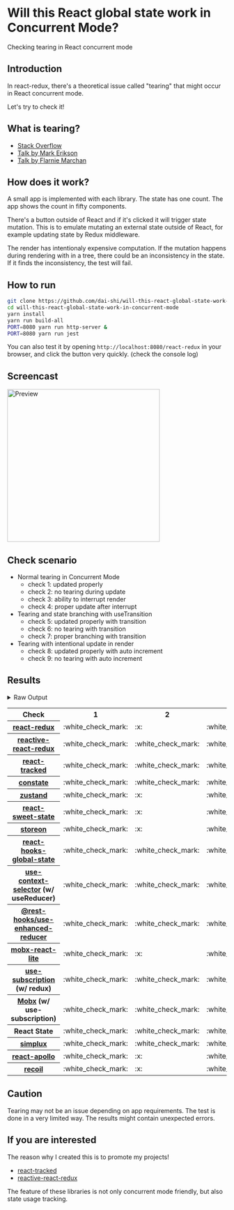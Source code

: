 # Will this React global state work in Concurrent Mode?

Checking tearing in React concurrent mode

## Introduction

In react-redux, there's a theoretical issue called "tearing"
that might occur in React concurrent mode.

Let's try to check it!

## What is tearing?

- [Stack Overflow](https://stackoverflow.com/questions/54891675/what-is-tearing-in-the-context-of-the-react-redux)
- [Talk by Mark Erikson](https://www.youtube.com/watch?v=yOZ4Ml9LlWE&t=933s)
- [Talk by Flarnie Marchan](https://www.youtube.com/watch?v=V1Ly-8Z1wQA&t=1079s)

## How does it work?

A small app is implemented with each library.
The state has one count.
The app shows the count in fifty components.

There's a button outside of React and
if it's clicked it will trigger state mutation.
This is to emulate mutating an external state outside of React,
for example updating state by Redux middleware.

The render has intentionaly expensive computation.
If the mutation happens during rendering with in a tree,
there could be an inconsistency in the state.
If it finds the inconsistency, the test will fail.

## How to run

```bash
git clone https://github.com/dai-shi/will-this-react-global-state-work-in-concurrent-mode.git
cd will-this-react-global-state-work-in-concurrent-mode
yarn install
yarn run build-all
PORT=8080 yarn run http-server &
PORT=8080 yarn run jest
```

You can also test it by opening `http://localhost:8080/react-redux`
in your browser, and click the button very quickly. (check the console log)

## Screencast

<img src="https://user-images.githubusercontent.com/490574/61502196-ce109200-aa0d-11e9-9efc-6203545d367c.gif" alt="Preview" width="350" />

## Check scenario

- Normal tearing in Concurrent Mode
  - check 1: updated properly
  - check 2: no tearing during update
  - check 3: ability to interrupt render
  - check 4: proper update after interrupt
- Tearing and state branching with useTransition
  - check 5: updated properly with transition
  - check 6: no tearing with transition
  - check 7: proper branching with transition
- Tearing with intentional update in render
  - check 8: updated properly with auto increment
  - check 9: no tearing with auto increment

## Results

<details>
<summary>Raw Output</summary>

```
  react-redux
    check with events from outside
      ✓ check 1: updated properly (3216 ms)
      ✕ check 2: no tearing during update (18 ms)
      ✓ check 3: ability to interrupt render
      ✓ check 4: proper update after interrupt (1428 ms)
    check with useTransition
      ✓ check 5: updated properly with transition (3640 ms)
      ✕ check 6: no tearing with transition (4 ms)
      ✕ check 7: proper branching with transition (5466 ms)
    check with intensive auto increment
      ✓ check 8: updated properly with auto increment (2963 ms)
      ✕ check 9: no tearing with auto increment (3 ms)
  reactive-react-redux
    check with events from outside
      ✓ check 1: updated properly (8383 ms)
      ✓ check 2: no tearing during update (2 ms)
      ✓ check 3: ability to interrupt render
      ✓ check 4: proper update after interrupt (1115 ms)
    check with useTransition
      ✓ check 5: updated properly with transition (5536 ms)
      ✓ check 6: no tearing with transition (1 ms)
      ✕ check 7: proper branching with transition (7466 ms)
    check with intensive auto increment
      ✓ check 8: updated properly with auto increment (3183 ms)
      ✕ check 9: no tearing with auto increment (2 ms)
  react-tracked
    check with events from outside
      ✓ check 1: updated properly (8342 ms)
      ✓ check 2: no tearing during update (1 ms)
      ✓ check 3: ability to interrupt render
      ✓ check 4: proper update after interrupt (2458 ms)
    check with useTransition
      ✓ check 5: updated properly with transition (4885 ms)
      ✕ check 6: no tearing with transition (2 ms)
      ✓ check 7: proper branching with transition (4484 ms)
    check with intensive auto increment
      ✓ check 8: updated properly with auto increment (4253 ms)
      ✕ check 9: no tearing with auto increment (2 ms)
  constate
    check with events from outside
      ✓ check 1: updated properly (8274 ms)
      ✓ check 2: no tearing during update (1 ms)
      ✓ check 3: ability to interrupt render (1 ms)
      ✓ check 4: proper update after interrupt (2424 ms)
    check with useTransition
      ✓ check 5: updated properly with transition (5628 ms)
      ✓ check 6: no tearing with transition (2 ms)
      ✓ check 7: proper branching with transition (4484 ms)
    check with intensive auto increment
      ✓ check 8: updated properly with auto increment (3999 ms)
      ✓ check 9: no tearing with auto increment (1 ms)
  zustand
    check with events from outside
      ✓ check 1: updated properly (3195 ms)
      ✕ check 2: no tearing during update (21 ms)
      ✓ check 3: ability to interrupt render
      ✓ check 4: proper update after interrupt (1415 ms)
    check with useTransition
      ✓ check 5: updated properly with transition (3505 ms)
      ✕ check 6: no tearing with transition (1 ms)
      ✕ check 7: proper branching with transition (5442 ms)
    check with intensive auto increment
      ✓ check 8: updated properly with auto increment (3001 ms)
      ✕ check 9: no tearing with auto increment (1 ms)
  react-sweet-state
    check with events from outside
      ✓ check 1: updated properly (3217 ms)
      ✕ check 2: no tearing during update (21 ms)
      ✓ check 3: ability to interrupt render
      ✓ check 4: proper update after interrupt (1465 ms)
    check with useTransition
      ✓ check 5: updated properly with transition (3634 ms)
      ✓ check 6: no tearing with transition (1 ms)
      ✕ check 7: proper branching with transition (7416 ms)
    check with intensive auto increment
      ✓ check 8: updated properly with auto increment (3963 ms)
      ✕ check 9: no tearing with auto increment (2 ms)
  storeon
    check with events from outside
      ✓ check 1: updated properly (3211 ms)
      ✕ check 2: no tearing during update (20 ms)
      ✓ check 3: ability to interrupt render
      ✓ check 4: proper update after interrupt (1483 ms)
    check with useTransition
      ✓ check 5: updated properly with transition (3658 ms)
      ✓ check 6: no tearing with transition (2 ms)
      ✕ check 7: proper branching with transition (7423 ms)
    check with intensive auto increment
      ✓ check 8: updated properly with auto increment (3033 ms)
      ✕ check 9: no tearing with auto increment (20 ms)
  react-hooks-global-state
    check with events from outside
      ✓ check 1: updated properly (8260 ms)
      ✓ check 2: no tearing during update (2 ms)
      ✓ check 3: ability to interrupt render
      ✓ check 4: proper update after interrupt (2417 ms)
    check with useTransition
      ✓ check 5: updated properly with transition (4515 ms)
      ✓ check 6: no tearing with transition (1 ms)
      ✕ check 7: proper branching with transition (5445 ms)
    check with intensive auto increment
      ✓ check 8: updated properly with auto increment (2927 ms)
      ✕ check 9: no tearing with auto increment (1 ms)
  use-context-selector
    check with events from outside
      ✓ check 1: updated properly (8279 ms)
      ✓ check 2: no tearing during update (1 ms)
      ✓ check 3: ability to interrupt render
      ✓ check 4: proper update after interrupt (1269 ms)
    check with useTransition
      ✓ check 5: updated properly with transition (4485 ms)
      ✓ check 6: no tearing with transition (1 ms)
      ✓ check 7: proper branching with transition (3533 ms)
    check with intensive auto increment
      ✓ check 8: updated properly with auto increment (2968 ms)
      ✓ check 9: no tearing with auto increment (1 ms)
  use-enhanced-reducer
    check with events from outside
      ✓ check 1: updated properly (8338 ms)
      ✓ check 2: no tearing during update (1 ms)
      ✓ check 3: ability to interrupt render
      ✓ check 4: proper update after interrupt (2383 ms)
    check with useTransition
      ✓ check 5: updated properly with transition (5693 ms)
      ✓ check 6: no tearing with transition (1 ms)
      ✓ check 7: proper branching with transition (4470 ms)
    check with intensive auto increment
      ✓ check 8: updated properly with auto increment (4010 ms)
      ✓ check 9: no tearing with auto increment (1 ms)
  mobx-react-lite
    check with events from outside
      ✓ check 1: updated properly (2827 ms)
      ✕ check 2: no tearing during update (1 ms)
      ✓ check 3: ability to interrupt render (1 ms)
      ✓ check 4: proper update after interrupt (1372 ms)
    check with useTransition
      ✓ check 5: updated properly with transition (3657 ms)
      ✕ check 6: no tearing with transition (2 ms)
      ✕ check 7: proper branching with transition (5587 ms)
    check with intensive auto increment
      ✓ check 8: updated properly with auto increment (2765 ms)
      ✕ check 9: no tearing with auto increment (1 ms)
  use-subscription
    check with events from outside
      ✓ check 1: updated properly (8339 ms)
      ✓ check 2: no tearing during update (1 ms)
      ✓ check 3: ability to interrupt render
      ✓ check 4: proper update after interrupt (2399 ms)
    check with useTransition
      ✓ check 5: updated properly with transition (5530 ms)
      ✓ check 6: no tearing with transition (1 ms)
      ✕ check 7: proper branching with transition (7433 ms)
    check with intensive auto increment
      ✓ check 8: updated properly with auto increment (2967 ms)
      ✕ check 9: no tearing with auto increment (2 ms)
  mobx-use-sub
    check with events from outside
      ✓ check 1: updated properly (8263 ms)
      ✓ check 2: no tearing during update (1 ms)
      ✓ check 3: ability to interrupt render
      ✓ check 4: proper update after interrupt (2448 ms)
    check with useTransition
      ✓ check 5: updated properly with transition (4631 ms)
      ✓ check 6: no tearing with transition (2 ms)
      ✕ check 7: proper branching with transition (6447 ms)
    check with intensive auto increment
      ✓ check 8: updated properly with auto increment (2763 ms)
      ✕ check 9: no tearing with auto increment (1 ms)
  react-state
    check with events from outside
      ✓ check 1: updated properly (8257 ms)
      ✓ check 2: no tearing during update (1 ms)
      ✓ check 3: ability to interrupt render (1 ms)
      ✓ check 4: proper update after interrupt (1098 ms)
    check with useTransition
      ✓ check 5: updated properly with transition (4520 ms)
      ✓ check 6: no tearing with transition (2 ms)
      ✓ check 7: proper branching with transition (3554 ms)
    check with intensive auto increment
      ✓ check 8: updated properly with auto increment (3017 ms)
      ✓ check 9: no tearing with auto increment (1 ms)
  simplux
    check with events from outside
      ✓ check 1: updated properly (8349 ms)
      ✓ check 2: no tearing during update (1 ms)
      ✓ check 3: ability to interrupt render
      ✓ check 4: proper update after interrupt (1126 ms)
    check with useTransition
      ✓ check 5: updated properly with transition (4515 ms)
      ✓ check 6: no tearing with transition (2 ms)
      ✕ check 7: proper branching with transition (5449 ms)
    check with intensive auto increment
      ✕ check 8: updated properly with auto increment (10087 ms)
      ✕ check 9: no tearing with auto increment (2 ms)
  react-apollo
    check with events from outside
      ✓ check 1: updated properly (3250 ms)
      ✕ check 2: no tearing during update (21 ms)
      ✓ check 3: ability to interrupt render (1 ms)
      ✓ check 4: proper update after interrupt (2493 ms)
    check with useTransition
      ✓ check 5: updated properly with transition (4509 ms)
      ✕ check 6: no tearing with transition (3 ms)
      ✕ check 7: proper branching with transition (5459 ms)
    check with intensive auto increment
      ✓ check 8: updated properly with auto increment (4003 ms)
      ✕ check 9: no tearing with auto increment (21 ms)
  recoil
    check with events from outside
      ✓ check 1: updated properly (3067 ms)
      ✕ check 2: no tearing during update (1 ms)
      ✓ check 3: ability to interrupt render
      ✓ check 4: proper update after interrupt (1431 ms)
    check with useTransition
      ✓ check 5: updated properly with transition (3625 ms)
      ✕ check 6: no tearing with transition (2 ms)
      ✕ check 7: proper branching with transition (5444 ms)
    check with intensive auto increment
      ✓ check 8: updated properly with auto increment (2944 ms)
      ✕ check 9: no tearing with auto increment (1 ms)
```

</details>

<table>
  <tr>
    <th>Check</th>
    <th>1</th>
    <th>2</th>
    <th>3</th>
    <th>4</th>
    <th>5</th>
    <th>6</th>
    <th>7</th>
    <th>8</th>
    <th>9</th>
  </tr>

  <tr>
    <th><a href="https://react-redux.js.org">react-redux</a></th>
    <td>:white_check_mark:</td>
    <td>:x:</td>
    <td>:white_check_mark:</td>
    <td>:white_check_mark:</td>
    <td>:white_check_mark:</td>
    <td>:x:</td>
    <td>:x:</td>
    <td>:white_check_mark:</td>
    <td>:x:</td>
  </tr>

  <tr>
    <th><a href="https://github.com/dai-shi/reactive-react-redux">reactive-react-redux</a></th>
    <td>:white_check_mark:</td>
    <td>:white_check_mark:</td>
    <td>:white_check_mark:</td>
    <td>:white_check_mark:</td>
    <td>:white_check_mark:</td>
    <td>:white_check_mark:</td>
    <td>:x:</td>
    <td>:white_check_mark:</td>
    <td>:x:</td>
  </tr>

  </tr>
    <th><a href="https://react-tracked.js.org">react-tracked</a></th>
    <td>:white_check_mark:</td>
    <td>:white_check_mark:</td>
    <td>:white_check_mark:</td>
    <td>:white_check_mark:</td>
    <td>:white_check_mark:</td>
    <td>:x:</td>
    <td>:white_check_mark:</td>
    <td>:white_check_mark:</td>
    <td>:x:</td>
  </tr>

  </tr>
    <th><a href="https://github.com/diegohaz/constate">constate</a></th>
    <td>:white_check_mark:</td>
    <td>:white_check_mark:</td>
    <td>:white_check_mark:</td>
    <td>:white_check_mark:</td>
    <td>:white_check_mark:</td>
    <td>:white_check_mark:</td>
    <td>:white_check_mark:</td>
    <td>:white_check_mark:</td>
    <td>:white_check_mark:</td>
  </tr>

  </tr>
    <th><a href="https://github.com/react-spring/zustand">zustand</a></th>
    <td>:white_check_mark:</td>
    <td>:x:</td>
    <td>:white_check_mark:</td>
    <td>:white_check_mark:</td>
    <td>:white_check_mark:</td>
    <td>:x:</td>
    <td>:x:</td>
    <td>:white_check_mark:</td>
    <td>:x:</td>
  </tr>

  </tr>
    <th><a href="https://github.com/atlassian/react-sweet-state">react-sweet-state</a></th>
    <td>:white_check_mark:</td>
    <td>:x:</td>
    <td>:white_check_mark:</td>
    <td>:white_check_mark:</td>
    <td>:white_check_mark:</td>
    <td>:white_check_mark:</td>
    <td>:x:</td>
    <td>:white_check_mark:</td>
    <td>:x:</td>
  </tr>

  </tr>
    <th><a href="https://github.com/storeon/storeon">storeon</a></th>
    <td>:white_check_mark:</td>
    <td>:x:</td>
    <td>:white_check_mark:</td>
    <td>:white_check_mark:</td>
    <td>:white_check_mark:</td>
    <td>:white_check_mark:</td>
    <td>:x:</td>
    <td>:white_check_mark:</td>
    <td>:x:</td>
  </tr>

  </tr>
    <th><a href="https://github.com/dai-shi/react-hooks-global-state">react-hooks-global-state</a></th>
    <td>:white_check_mark:</td>
    <td>:white_check_mark:</td>
    <td>:white_check_mark:</td>
    <td>:white_check_mark:</td>
    <td>:white_check_mark:</td>
    <td>:white_check_mark:</td>
    <td>:x:</td>
    <td>:white_check_mark:</td>
    <td>:x:</td>
  </tr>

  </tr>
    <th><a href="https://github.com/dai-shi/use-context-selector">use-context-selector</a> (w/ useReducer)</th>
    <td>:white_check_mark:</td>
    <td>:white_check_mark:</td>
    <td>:white_check_mark:</td>
    <td>:white_check_mark:</td>
    <td>:white_check_mark:</td>
    <td>:white_check_mark:</td>
    <td>:white_check_mark:</td>
    <td>:white_check_mark:</td>
    <td>:white_check_mark:</td>
  </tr>

  <tr>
    <th><a href="https://github.com/coinbase/rest-hooks/tree/master/packages/use-enhanced-reducer">@rest-hooks/use-enhanced-reducer</a></th>
    <td>:white_check_mark:</td>
    <td>:white_check_mark:</td>
    <td>:white_check_mark:</td>
    <td>:white_check_mark:</td>
    <td>:white_check_mark:</td>
    <td>:white_check_mark:</td>
    <td>:white_check_mark:</td>
    <td>:white_check_mark:</td>
    <td>:white_check_mark:</td>
  </tr>
  
  </tr>
    <th><a href="https://github.com/mobxjs/mobx-react-lite">mobx-react-lite</a></th>
    <td>:white_check_mark:</td>
    <td>:x:</td>
    <td>:white_check_mark:</td>
    <td>:white_check_mark:</td>
    <td>:white_check_mark:</td>
    <td>:x:</td>
    <td>:x:</td>
    <td>:white_check_mark:</td>
    <td>:x:</td>
  </tr>

  </tr>
    <th><a href="https://github.com/facebook/react/tree/master/packages/use-subscription">use-subscription</a> (w/ redux)</th>
    <td>:white_check_mark:</td>
    <td>:white_check_mark:</td>
    <td>:white_check_mark:</td>
    <td>:white_check_mark:</td>
    <td>:white_check_mark:</td>
    <td>:white_check_mark:</td>
    <td>:x:</td>
    <td>:white_check_mark:</td>
    <td>:x:</td>
  </tr>

  <tr>
    <th><a href="https://mobx.js.org/">Mobx</a> (w/ use-subscription)</th>
    <td>:white_check_mark:</td>
    <td>:white_check_mark:</td>
    <td>:white_check_mark:</td>
    <td>:white_check_mark:</td>
    <td>:white_check_mark:</td>
    <td>:white_check_mark:</td>
    <td>:x:</td>
    <td>:white_check_mark:</td>
    <td>:x:</td>
  </tr>
  <tr>
    <th>React State</th>
    <td>:white_check_mark:</td>
    <td>:white_check_mark:</td>
    <td>:white_check_mark:</td>
    <td>:white_check_mark:</td>
    <td>:white_check_mark:</td>
    <td>:white_check_mark:</td>
    <td>:white_check_mark:</td>
    <td>:white_check_mark:</td>
    <td>:white_check_mark:</td>
  </tr>

  <tr>
    <th><a href="https://github.com/MrWolfZ/simplux">simplux</a></th>
    <td>:white_check_mark:</td>
    <td>:white_check_mark:</td>
    <td>:white_check_mark:</td>
    <td>:white_check_mark:</td>
    <td>:white_check_mark:</td>
    <td>:white_check_mark:</td>
    <td>:x:</td>
    <td>:x:</td>
    <td>:x:</td>
  </tr>

  <tr>
    <th><a href="https://github.com/apollographql/react-apollo">react-apollo</a></th>
    <td>:white_check_mark:</td>
    <td>:x:</td>
    <td>:white_check_mark:</td>
    <td>:white_check_mark:</td>
    <td>:white_check_mark:</td>
    <td>:x:</td>
    <td>:x:</td>
    <td>:white_check_mark:</td>
    <td>:x:</td>
  </tr>

  <tr>
    <th><a href="https://github.com/facebookexperimental/Recoil">recoil</a></th>
    <td>:white_check_mark:</td>
    <td>:x:</td>
    <td>:white_check_mark:</td>
    <td>:white_check_mark:</td>
    <td>:white_check_mark:</td>
    <td>:x:</td>
    <td>:x:</td>
    <td>:white_check_mark:</td>
    <td>:x:</td>
  </tr>
</table>

## Caution

Tearing may not be an issue depending on app requirements.
The test is done in a very limited way.
The results might contain unexpected errors.

## If you are interested

The reason why I created this is to promote my projects!

- [react-tracked](https://github.com/dai-shi/react-tracked)
- [reactive-react-redux](https://github.com/dai-shi/reactive-react-redux)

The feature of these libraries is not only concurrent mode friendly,
but also state usage tracking.
